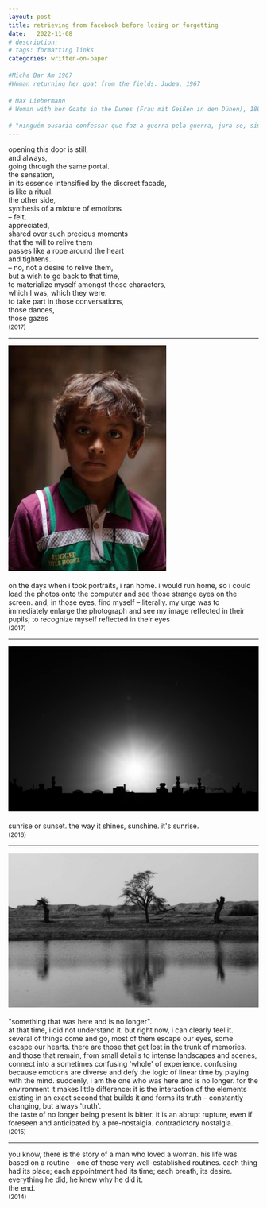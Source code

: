 ```yaml
---
layout: post
title: retrieving from facebook before losing or forgetting
date:   2022-11-08
# description: 
# tags: formatting links
categories: written-on-paper

#Micha Bar Am 1967
#Woman returning her goat from the fields. Judea, 1967

# Max Liebermann
# Woman with her Goats in the Dunes (Frau mit Geißen in den Dünen), 1890

# "ninguém ousaria confessar que faz a guerra pela guerra, jura-se, sim, que se faz a guerra pela paz". Homem novo, Saramago (http://caderno.josesaramago.org/161290.html)
---
```


opening this door is still,
<br> and always,
<br> going through the same portal.
<br> the sensation,
<br> in its essence intensified by the discreet facade,
<br> is like a ritual.
<br> the other side,
<br> synthesis of a mixture of emotions
<br> – felt,
<br> appreciated,
<br> shared over such precious moments
<br> that the will to relive them
<br> passes like a rope around the heart
<br> and tightens.
<br> – no, not a desire to relive them,
<br> but a wish to go back to that time,
<br> to materialize myself amongst those characters,
<br> which I was, which they were.
<br> to take part in those conversations,
<br> those dances,
<br> those gazes
<br> <span style="font-size:12px">(2017) </span>

<hr>

<!---
<div>
    <img src="/assets/img/pupils.jpg" class="my-image rounded z-depth-1">
</div>
--->
<div>
    <img src="/assets/img/rezar.jpg" class="my-image-p rounded z-depth-1">
</div>
<br> on the days when i took portraits, i ran home. i would run home, so i could load the photos onto the computer and see those strange eyes on the screen. and, in those eyes, find myself – literally. my urge was to immediately enlarge the photograph and see my image reflected in their pupils; to recognize myself reflected in their eyes
<br> <span style="font-size:12px">(2017) </span>

<hr>

<div>
    <img src="/assets/img/sunrise.jpg" class="my-image rounded z-depth-1">
</div>
<br> sunrise or sunset. the way it shines, sunshine. it's sunrise.
<br> <span style="font-size:12px">(2016) </span>

<hr>

<div>
    <img src="/assets/img/no-longer.jpg" class="my-image rounded z-depth-1">
</div>
<br> "something that was here and is no longer". 
<br> at that time, i did not understand it. but right now, i can clearly feel it. 
<br> several of things come and go, most of them escape our eyes, some escape our hearts. there are those that get lost in the trunk of memories. and those that remain, from small details to intense landscapes and scenes, connect into a sometimes confusing 'whole' of experience. confusing because emotions are diverse and defy the logic of linear time by playing with the mind. suddenly, i am the one who was here and is no longer. for the environment it makes little difference: it is the interaction of the elements existing in an exact second that builds it and forms its truth – constantly changing, but always 'truth'.
<br> the taste of no longer being present is bitter. it is an abrupt rupture, even if foreseen and anticipated by a pre-nostalgia. contradictory nostalgia.
<br> <span style="font-size:12px">(2015) </span>

<hr>

you know, there is the story of a man who loved a woman. his life was based on a routine – one of those very well-established routines. each thing had its place; each appointment had its time; each breath, its desire. everything he did, he knew why he did it. 
<br> the end.
<br> <span style="font-size:12px">(2014) </span>
